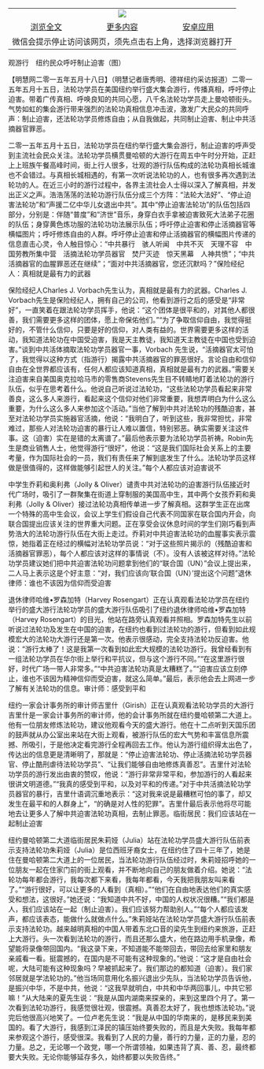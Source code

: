 

<table>
  <tr>
    <td align="center" colspan="3">
      <a href="https://github.com/ogate/ogate/blob/master/README.md"><img src="https://cloud.githubusercontent.com/assets/11880933/13434984/f430fae2-e012-11e5-814f-c2df1e82b247.jpg"/></a>
    </td>
  </tr>
  <tr>
    <td align="center">
      <a href="https://s3.ap-south-1.amazonaws.com/ogatem/oGate.htm?c812473&from=oNote">浏览全文</a>
    </td>
    <td align="center">
      <a href="https://s3.ap-south-1.amazonaws.com/ogatem/oGate.htm?from=oNote">更多内容</a>
    </td>
    <td align="center">
      <a href="https://raw.githubusercontent.com/ogate/up/master/ogate.apk">安卓应用</a>
    </td>
  </tr>
  <tr>
    <td align="center" colspan="3">
      微信会提示停止访问该网页，须先点击右上角，选择浏览器打开
    </td>
  </tr>
</table>    


观游行　纽约民众呼吁制止迫害（图）







【明慧网二零一五年五月十八日】（明慧记者唐秀明、德祥纽约采访报道）二零一五年五月十五日，法轮功学员在美国纽约举行盛大集会游行，传播真相，呼吁停止迫害。带着广传真相、呼唤良知的共同心愿，八千名法轮功学员走上曼哈顿街头。气势如虹的集会游行带来强烈的法轮功真相信息冲击波，激发广大民众的共同呼声：制止迫害，还法轮功学员修炼自由；从自我做起，共同制止迫害、制止中共活摘器官罪恶。



二零一五年五月十五日，法轮功学员在纽约举行盛大集会游行，制止迫害的呼声受到主流社会民众关注。法轮功学员横贯曼哈顿的大游行在周五中午时分开始，正赶上上班族午餐高峰时间，街上行人很多，壮观的游行队伍构成的法轮功真相长城谁也不会错过。与真相长城相遇的，有第一次听说法轮功的人，也有很多再次遇到法轮功的人。在近三小时的游行过程中，各界主流社会人士得以深入了解真相，并发出正义之声。浩浩荡荡的法轮功游行队伍分成三个方阵：“法轮大法好”、“停止迫害法轮功”和“声援二亿中华儿女退出中共”。其中“停止迫害法轮功”的队伍包括四部分，分别是：伴随“普度”和“济世”音乐，身穿白衣手拿被迫害致死大法弟子花圈的队伍；身穿黄色炼功服的法轮功功法展示队伍；呼吁停止迫害和停止活摘器官等横幅图片；呼吁修炼自由的人群。呼吁停止迫害和停止活摘器官的横幅图片传递的信息直击心灵，令人触目惊心：“中共暴行　骇人听闻　中共不灭　天理不容　中国劳教所集中营　活摘法轮功学员器官　焚尸灭迹　惊天黑幕　人神共愤”；“中共活摘器官的血腥罪恶还在继续”；“面对中共活摘器官，您还沉默吗？”保险经纪人：真相就是最有力的武器

保险经纪人Charles J. Vorbach先生认为，真相就是最有力的武器。Charles J. Vorbach先生是保险经纪人，拥有自己的公司，他看到游行之后的感受是“非常好”，一直笑着在跟法轮功学员挥手，他说：“这个团体是很平和的，对其他人都很善，我们需要更多这样的团体，愿上帝保佑他们。”“为了争取信仰自由，我觉得挺好的，不管什么信仰，只要是好的信仰，对人类有益的。世界需要更多这样的活动，我知道法轮功在中国受迫害，我是天主教徒，我知道天主教徒在中国也受到迫害。”谈到中共活体摘取法轮功学员器官一事，Vorbach 先生说，“活摘器官太可怕了，我觉得以这种方式（指游行）揭露中共活摘器官的罪恶很好。言论自由和信仰自由在全世界都应该有，任何人都应该知道真相，真相就是最有力的武器。”需要关注迫害来自美国奥克拉哈马市的零售商Stevens先生目不转睛地盯着法轮功的游行队伍，似乎在思考着什么。他说自己听说过法轮功，“这些法轮功学员看起来非常善良，这么多人来游行，看起来这个信仰对他们非常重要，我想弄明白为什么这么重要，为什么这么多人来参加这个活动。”当他了解到中共对法轮功的残酷迫害，甚至对法轮功学员实施器官活摘，他说：“我明白了，听到这些，我非常担忧，非常难过，那些人对法轮功迫害的暴行让人难以置信，特别邪恶。确实需要关注这件事。这（迫害）实在是错的太离谱了。”最后他表示要为法轮功学员祈祷。Robin先生是商业销售人士，他觉得游行“很好”，他说：“这是我们国际社会关系上的主要考量，作为国际社会的一员，我们有责任来了解到底发生了什么。法轮功学员这样做是很值得的，这样做能够引起世人的关注。”每个人都应该对迫害说不

中学生乔莉和奥利弗（Jolly & Oliver）谴责中共对法轮功的迫害游行队伍接近时代广场时，吸引了一群聚集在街道上穿制服的美国高中生，其中两个女孩乔莉和奥利弗（Jolly & Oliver）接过法轮功真相传单进一步了解真相。这群学生正在出席一个特殊的高中生会议，会议上学生们假设自己代表不同国家在联合国内开会，向联合国提出应该关注的世界重大问题。正在享受会议休息时间的学生们刚巧看到声势浩大的法轮功游行队伍在大街上走过。乔莉对中共迫害法轮功的血腥事实表示震惊，她指着正在经过的横幅对法轮功学员说：“对于这些照片揭示的（残酷迫害和活摘器官罪恶），每个人都应该对这样的事情说（不）。没有人该被这样对待。”法轮功学员建议她们把中共迫害法轮功问题拿到他们的“联合国（UN）”会议上提出来，二人马上表示这是个好主意：“对，我们应该向‘联合国（UN）’提出这个问题”退休律师：谁也不该因为信仰而受迫害

退休律师哈维&#8226;罗森加特（Harvey Rosengart）正在认真观看法轮功学员在纽约举行的盛大游行法轮功学员的盛大游行队伍吸引了纽约退休律师哈维&#8226;罗森加特（Harvey Rosengart）的目光，他站在路旁认真观看并照相。罗森加特先生以前听说过法轮功及发生在中国的迫害，在纽约也看到过法轮功的游行，但看到如此规模宏大的法轮功大游行还是第一次。他表示很感动，完全支持法轮功反迫害。他说：“游行太棒了！这是我第一次看到如此宏大规模的法轮功游行。我曾经看到有一组法轮功学员在华尔街上举行和平抗议，但与这个游行不同。”“在这里游行很好，时代广场一带人非常多。”“中共迫害法轮功真是太糟糕了。”“迫害应该立刻停止，谁也不该因为精神信仰而受迫害，就这么简单。”最后，表示他会去上网进一步了解有关法轮功的信息。审计师：感受到平和

纽约一家会计事务所的审计师吉里什（Girish）正在认真观看法轮功学员的大游行吉里什是一家会计事务所的审计师，他的会计事务所就在纽约曼哈顿第二大道上。他有一位朋友修炼法轮功，建议他观看今天的盛大游行。他在十二点听到天国乐团的鼓声就从办公室出来站在大街上观看，被游行队伍的宏大气势和丰富信息所震撼、所吸引，于是他决定看完游行全程再回去工作。他认为游行组织得太出色了，传达出的信息更是清晰明了，那就是：“停止迫害法轮功、停止活摘法轮功学员器官、停止酷刑虐待法轮功学员”、“让我们能够自由地修炼真善忍”。吉里什对法轮功学员的游行发出由衷的赞叹，他说：“游行非常非常平和，参加游行的人看起来很讲文明道德。”“我真的感受到平和，以及对平和的传递。”对于中共活摘法轮功学员器官的暴行，吉里什语调沉重地表示：“这对我来说是最糟糕可怕的事了，却又发生在最平和的人群身上”，“的确是对人性的犯罪”。吉里什最后表示他将尽可能地去让更多人了解中共迫害法轮功真相，去制止罪恶。临街居民：我们应该站在一起制止迫害

纽约曼哈顿第二大道临街居民朱莉娅（Julia）站在法轮功学员盛大游行队伍前表示支持法轮功朱莉娅（Julia）是位西班牙裔女士，在纽约住了四十三年了，她是住在曼哈顿第二大道上的一位居民，当法轮功游行队伍经过时，朱莉娅招呼她的一位朋友一起在住家门前的街上观看，并不断地向自己的朋友做着介绍。她说：“法轮功每年都会游行，我每次都下来看，我每年都看，今天我把我朋友叫来看了。”“游行很好，可以让更多的人看到（真相）。”“他们在自由地表达他们的真实感受和想法，这很好。”她还说：“我知道中共不好，中国的人权状况很糟。”“我们都是人，我们应该站在一起（制止迫害）。我们应该努力帮助别人。”“每个人都应该发声，都应该表态，能做什么就做点什么。”朱莉娅站在法轮功学员盛大游行队伍前表示支持法轮功。越来越明真相的中国人带着东北口音的梁先生到纽约来旅游，正赶上大游行。头一次看到法轮功的游行，而且还那么盛大，他在路边用手机录像，希望能将录像带回国内。“我这录下来，不知道能不能带回去，带回去给家里和朋友亲戚看一看。挺震撼的，在国内是不可能有这种现象的。”他说：“这才是自由社会呢，大陆可能有这种现象吗？早被抓起来了。我们那边的都知道（迫害）。我们家邻居就是学法轮功的。”他当场同意用化名振兴退出少先队，当法轮功学员告诉他，是振兴中华，不是中共，他说：“这我早就明白，中共和中华两回事儿，中共它邪嘛！”从大陆来的夏先生说：“我是从国内湖南来探亲的，来到这里四个月了。第一次看到法轮功游行，我感觉很壮观，很震撼。真善忍太好了，我也想炼法轮功。”说完后他很高兴地笑了。一位卢老先生说：“我是从中国的华南来的，是移民来到美国的。看了大游行，我感到江泽民的镇压始终要失败的，而且是大失败。我每年都来参观这个游行，感受很深。我看到了人民的力量，善行的力量，正的力量，忍的力量。总之，无论哪一个政党，哪一个所谓领袖，如果违背了真、善、忍，最终都要大失败。无论你能够延存多久，始终都要以失败告终。”


